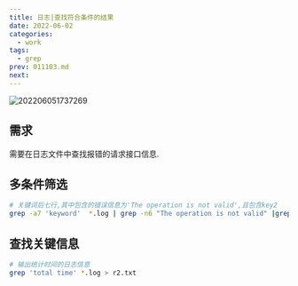 ```yaml
---
title: 日志|查找符合条件的结果
date: 2022-06-02
categories:
  - work
tags:
  - grep
prev: 011103.md
next:
---
```


![202206051737269](https://fastly.jsdelivr.net/gh/qbmzc/images/2022/202206051737269.png)

<!-- more -->

## 需求

需要在日志文件中查找报错的请求接口信息.

## 多条件筛选

```bash
# 关键词后七行,其中包含的错误信息为'The operation is not valid',且包含key2
grep -a7 'keyword'  *.log | grep -n6 "The operation is not valid" |grep "key2"> 159_1_error.txt 
```

## 查找关键信息

```bash
# 输出统计时间的日志信息
grep 'total time' *.log > r2.txt
```

